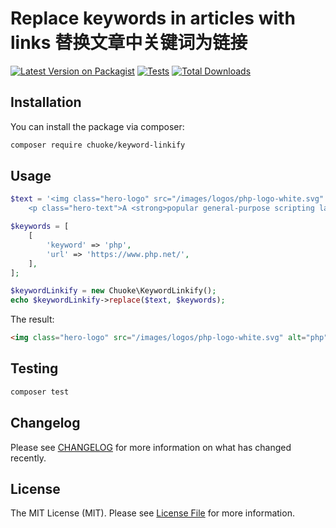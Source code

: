 # Replace keywords in articles with links 替换文章中关键词为链接

[![Latest Version on Packagist](https://img.shields.io/packagist/v/chuoke/keyword-linkify.svg?style=flat-square)](https://packagist.org/packages/chuoke/keyword-linkify)
[![Tests](https://github.com/chuoke/keyword-linkify/actions/workflows/run-tests.yml/badge.svg?branch=main)](https://github.com/chuoke/keyword-linkify/actions/workflows/run-tests.yml)
[![Total Downloads](https://img.shields.io/packagist/dt/chuoke/keyword-linkify.svg?style=flat-square)](https://packagist.org/packages/chuoke/keyword-linkify)

## Installation

You can install the package via composer:

```bash
composer require chuoke/keyword-linkify
```

## Usage

```php
$text = '<img class="hero-logo" src="/images/logos/php-logo-white.svg" alt="php" width="240" height="120">
    <p class="hero-text">A <strong>popular general-purpose scripting language</strong> that is especially suited to web development.<br>Fast, flexible and pragmatic, PHP powers everything from your blog to the most popular websites in the world.</p>';

$keywords = [
    [
        'keyword' => 'php',
        'url' => 'https://www.php.net/',
    ],
];

$keywordLinkify = new Chuoke\KeywordLinkify();
echo $keywordLinkify->replace($text, $keywords);

```

The result:

```html
<img class="hero-logo" src="/images/logos/php-logo-white.svg" alt="php" width="240" height="120"><p class="hero-text">A <strong>popular general-purpose scripting language</strong> that is especially suited to web development.<br>Fast, flexible and pragmatic, <a target="blank" href="https://www.php.net/" title="PHP">PHP</a> powers everything from your blog to the most popular websites in the world.</p>
```
[](./imgs/example-1.phg)

## Testing

```bash
composer test
```

## Changelog

Please see [CHANGELOG](CHANGELOG.md) for more information on what has changed recently.

## License

The MIT License (MIT). Please see [License File](LICENSE.md) for more information.
